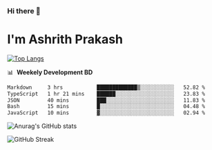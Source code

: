 ### Hi there 👋
# I'm Ashrith Prakash

[![Top Langs](https://github-readme-stats.vercel.app/api/top-langs/?username=xxcheckmatexx&count_private=true&include_all_commits=true&show_icons=true&line_height=20&title_color=FFFFFF&icon_color=FFFFFF&text_color=FFFFFF&bg_color=0D1117&langs_count=8)](https://github.com/anuraghazra/github-readme-stats)

📊 &nbsp;**Weekely Development BD**

<!--START_SECTION:waka-->

```txt
Markdown     3 hrs           █████████████▒░░░░░░░░░░░   52.82 %
TypeScript   1 hr 21 mins    ██████░░░░░░░░░░░░░░░░░░░   23.83 %
JSON         40 mins         ███░░░░░░░░░░░░░░░░░░░░░░   11.83 %
Bash         15 mins         █░░░░░░░░░░░░░░░░░░░░░░░░   04.48 %
JavaScript   10 mins         ▓░░░░░░░░░░░░░░░░░░░░░░░░   02.94 %
```

<!--END_SECTION:waka-->

![Anurag's GitHub stats](https://github-readme-stats.vercel.app/api?username=xxcheckmatexx&count_private=true&show_icons=true&theme=merko)  

![GitHub Streak](http://github-readme-streak-stats.herokuapp.com?user=xxcheckmatexx&theme=merko&hide_border=true&date_format=M%20j%5B%2C%20Y%5D&fire=DD0E0B)
<br/>
